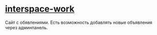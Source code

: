 # [interspace-work](https://interspace-work.ru/)

Сайт с обявлениями. Есть возможность добавлять новые объявления через админпанель.
